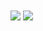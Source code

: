<div id="stats">
  <img align="center" src="https://github-readme-stats.vercel.app/api?username=AlisonFDLHC&bg_color=360,EB1F85,16ACD1,922DC5&title_color=FFFFFF&text_color=FFFFFF">
  <img align="center" src="https://github-readme-stats.vercel.app/api/top-langs/?username=AlisonFDLHC&layout=compact&theme=synthwave">
</div>
